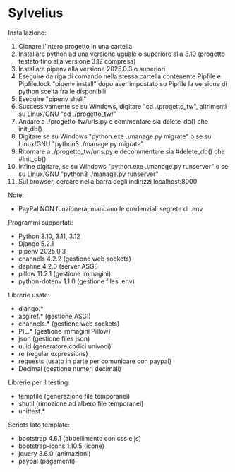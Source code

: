 # Sylvelius
Installazione:
1. Clonare l'intero progetto in una cartella
2. Installare python ad una versione uguale o superiore alla 3.10 (progetto testato fino alla versione 3.12 compresa)
3. Installare pipenv alla versione 2025.0.3 o superiori
4. Eseguire da riga di comando nella stessa cartella contenente Pipfile e Pipfile.lock "pipenv install" dopo aver impostato su Pipfile la versione di python scelta fra le disponibili
5. Eseguire "pipenv shell"
6. Successivamente se su Windows, digitare "cd .\progetto_tw\", altrimenti su Linux/GNU "cd ./progetto_tw/"
7. Andare a ./progetto_tw/urls.py e commentare sia delete_db() che init_db()
8. Digitare se su Windows "python.exe .\manage.py migrate" o se su Linux/GNU "python3 ./manage.py migrate"
9. Ritornare a ./progetto_tw/urls.py e decommentare sia #delete_db() che #init_db()
10. Infine digitare, se su Windows "python.exe .\manage.py runserver" o se su Linux/GNU "python3 ./manage.py runserver"
11. Sul browser, cercare nella barra degli indirizzi localhost:8000

Note:
- PayPal NON funzionerà, mancano le credenziali segrete di .env

Programmi supportati:
- Python 3.10, 3.11, 3.12
- Django 5.2.1
- pipenv 2025.0.3
- channels 4.2.2 (gestione web sockets)
- daphne 4.2.0 (server ASGI)
- pillow 11.2.1 (gestione immagini)
- python-dotenv 1.1.0 (gestione files .env)

Librerie usate:
- django.*
- asgiref.* (gestione ASGI)
- channels.* (gestione web sockets)
- PIL.* (gestione immagini Pillow)
- json (gestione files json)
- uuid (generatore codici univoci)
- re (regular expressions)
- requests (usato in parte per comunicare con paypal)
- Decimal (gestione numeri decimali)

Librerie per il testing:
- tempfile (generazione file temporanei)
- shutil (rimozione ad albero file temporanei)
- unittest.*

Scripts lato template:
- bootstrap 4.6.1 (abbellimento con css e js)
- bootstrap-icons 1.10.5 (icone)
- jquery 3.6.0 (animazioni)
- paypal (pagamenti)

